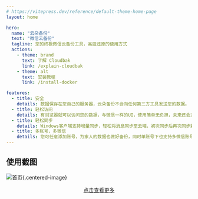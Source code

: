 ```yaml
---
# https://vitepress.dev/reference/default-theme-home-page
layout: home

hero:
  name: "云朵备份"
  text: "微信云备份"
  tagline: 您的终极微信云备份工具，高度还原的使用方式
  actions:
    - theme: brand
      text: 了解 Cloudbak
      link: /explain-cloudbak
    - theme: alt
      text: 安装教程
      link: /install-docker

features:
  - title: 安全
    details: 数据保存在您自己的服务器，云朵备份不会向任何第三方工具发送您的数据。
  - title: 轻松访问
    details: 有浏览器就可以访问您的数据，与微信一样的UI，使用简单无负担，未来还会支持的方式：移动H5、安卓、IOS等。
  - title: 轻松同步
    details: Windows客户端支持增量同步，轻松将消息同步至云端，初次同步后再次同步新消息将变得异常简单。
  - title: 多账号，多微信
    details: 您可任意添加账号，为家人的数据也做好备份，同时单账号下也支持多微信账号同步，一个用户的微信账号数据查询也将变得异常简单。
---
```



## 使用截图
![首页](https://static.raining.top/wechat-cloud-bak/org-website/show1.png){.centered-image}

<p style="text-align: center;">
  <a href="use-case">点击查看更多</a>
</p>